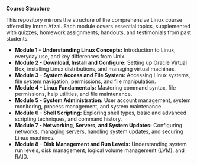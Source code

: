 **Course Structure**

This repository mirrors the structure of the comprehensive Linux course offered by Imran Afzal. Each module covers essential topics, supplemented with quizzes, homework assignments, handouts, and testimonials from past students.

- **Module 1 - Understanding Linux Concepts:** Introduction to Linux, everyday use, and key differences from Unix.
- **Module 2 - Download, Install and Configure:** Setting up Oracle Virtual Box, installing Linux distributions, and managing virtual machines.
- **Module 3 - System Access and File System:** Accessing Linux systems, file system navigation, permissions, and file manipulation.
- **Module 4 - Linux Fundamentals:** Mastering command syntax, file permissions, help utilities, and file maintenance.
- **Module 5 - System Administration:** User account management, system monitoring, process management, and system maintenance.
- **Module 6 - Shell Scripting:** Exploring shell types, basic and advanced scripting techniques, and command history.
- **Module 7 - Networking, Servers, and System Updates:** Configuring networks, managing servers, handling system updates, and securing Linux machines.
- **Module 8 - Disk Management and Run Levels:** Understanding system run levels, disk management, logical volume management (LVM), and RAID.
